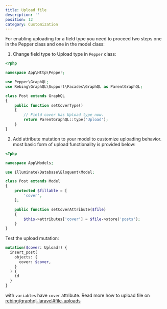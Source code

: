 ```yaml
---
title: Upload file
description: ''
position: 12
category: Customization
---
```


For enabling uploading for a field type you need to proceed two steps one in the
Pepper class and one in the model class:

1. Change field type to Upload type in `Pepper` class:

```php
<?php

namespace App\Http\Pepper;

use Pepper\GraphQL;
use Rebing\GraphQL\Support\Facades\GraphQL as ParentGraphQL;

class Post extends GraphQL
{
    public function setCoverType()
    {
        // Field cover has Upload type now.
        return ParentGraphQL::type('Upload');
    }
}
```

2. Add attribute mutation to your model to customize uploading behavior. most
basic form of upload functionality is provided below:

```php
<?php

namespace App\Models;

use Illuminate\Database\Eloquent\Model;

class Post extends Model
{
    protected $fillable = [
        'cover',
    ];

    public function setCoverAttribute($file)
    {
        $this->attributes['cover'] = $file->store('posts');
    }
}
```

Test the upload mutation:

```graphql
mutation($cover: Upload!) {
  insert_post(
    objects: {
      cover: $cover,
    }
  ) {
    id
  }
}
```

with `variables` have `cover` attribute. Read more how to upload file on [rebing/graphql-laravel#file-uploads](https://github.com/rebing/graphql-laravel#file-uploads)

